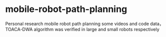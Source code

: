 # mobile-robot-path-planning
Personal research mobile robot path planning some videos and code data，
TOACA-DWA algorithm was verified in large and small robots respectively
